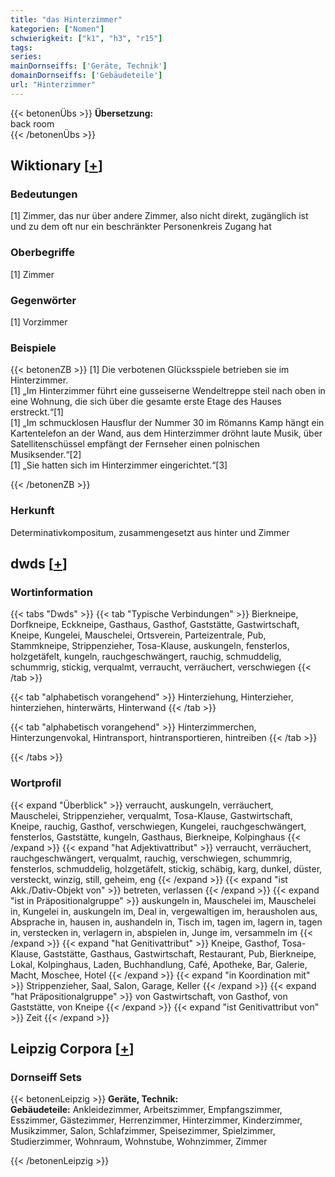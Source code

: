 ```yaml
---
title: "das Hinterzimmer"
kategorien: ["Nomen"]
schwierigkeit: ["k1", "h3", "r15"]
tags:
series:
mainDornseiffs: ['Geräte, Technik']
domainDornseiffs: ['Gebäudeteile']
url: "Hinterzimmer"
---
```


{{< betonenÜbs >}}
**Übersetzung:**  
back room  
{{< /betonenÜbs >}}

## Wiktionary [[+](https://de.wiktionary.org/wiki/Hinterzimmer)]

### Bedeutungen
[1] Zimmer, das nur über andere Zimmer, also nicht direkt, zugänglich ist und zu dem oft nur ein beschränkter Personenkreis Zugang hat  

### Oberbegriffe
[1] Zimmer  

### Gegenwörter
[1] Vorzimmer  

### Beispiele
{{< betonenZB >}}
[1] Die verbotenen Glücksspiele betrieben sie im Hinterzimmer.  
[1] „Im Hinterzimmer führt eine gusseiserne Wendeltreppe steil nach oben in eine Wohnung, die sich über die gesamte erste Etage des Hauses erstreckt.“[1]  
[1] „Im schmucklosen Hausflur der Nummer 30 im Römanns Kamp hängt ein Kartentelefon an der Wand, aus dem Hinterzimmer dröhnt laute Musik, über Satellitenschüssel empfängt der Fernseher einen polnischen Musiksender.“[2]  
[1] „Sie hatten sich im Hinterzimmer eingerichtet.“[3]  

{{< /betonenZB >}}
### Herkunft
Determinativkompositum, zusammengesetzt aus hinter und Zimmer  



## dwds [[+](https://www.dwds.de/wb/Hinterzimmer)]

### Wortinformation
{{< tabs "Dwds" >}}
{{< tab "Typische Verbindungen" >}}
Bierkneipe, Dorfkneipe, Eckkneipe, Gasthaus, Gasthof, Gaststätte, Gastwirtschaft, Kneipe, Kungelei, Mauschelei, Ortsverein, Parteizentrale, Pub, Stammkneipe, Strippenzieher, Tosa-Klause, auskungeln, fensterlos, holzgetäfelt, kungeln, rauchgeschwängert, rauchig, schmuddelig, schummrig, stickig, verqualmt, verraucht, verräuchert, verschwiegen
{{< /tab >}}

{{< tab "alphabetisch vorangehend" >}}
Hinterziehung, Hinterzieher, hinterziehen, hinterwärts, Hinterwand
{{< /tab >}}

{{< tab "alphabetisch vorangehend" >}}
Hinterzimmerchen, Hinterzungenvokal, Hintransport, hintransportieren, hintreiben
{{< /tab >}}

{{< /tabs >}}

### Wortprofil
{{< expand "Überblick" >}} verraucht, auskungeln, verräuchert, Mauschelei, Strippenzieher, verqualmt, Tosa-Klause, Gastwirtschaft, Kneipe, rauchig, Gasthof, verschwiegen, Kungelei, rauchgeschwängert, fensterlos, Gaststätte, kungeln, Gasthaus, Bierkneipe, Kolpinghaus {{< /expand >}}
{{< expand "hat Adjektivattribut" >}} verraucht, verräuchert, rauchgeschwängert, verqualmt, rauchig, verschwiegen, schummrig, fensterlos, schmuddelig, holzgetäfelt, stickig, schäbig, karg, dunkel, düster, versteckt, winzig, still, geheim, eng {{< /expand >}}
{{< expand "ist Akk./Dativ-Objekt von" >}} betreten, verlassen {{< /expand >}}
{{< expand "ist in Präpositionalgruppe" >}} auskungeln in, Mauschelei im, Mauschelei in, Kungelei in, auskungeln im, Deal in, vergewaltigen im, herausholen aus, Absprache in, hausen in, aushandeln in, Tisch im, tagen im, lagern in, tagen in, verstecken in, verlagern in, abspielen in, Junge im, versammeln im {{< /expand >}}
{{< expand "hat Genitivattribut" >}} Kneipe, Gasthof, Tosa-Klause, Gaststätte, Gasthaus, Gastwirtschaft, Restaurant, Pub, Bierkneipe, Lokal, Kolpinghaus, Laden, Buchhandlung, Café, Apotheke, Bar, Galerie, Macht, Moschee, Hotel {{< /expand >}}
{{< expand "in Koordination mit" >}} Strippenzieher, Saal, Salon, Garage, Keller {{< /expand >}}
{{< expand "hat Präpositionalgruppe" >}} von Gastwirtschaft, von Gasthof, von Gaststätte, von Kneipe {{< /expand >}}
{{< expand "ist Genitivattribut von" >}} Zeit {{< /expand >}}

## Leipzig Corpora [[+](https://corpora.uni-leipzig.de/en/res?word=Hinterzimmer&corpusId=deu_newscrawl-public_2018)]

### Dornseiff Sets
{{< betonenLeipzig >}}
**Geräte, Technik:**  
**Gebäudeteile:** Ankleidezimmer, Arbeitszimmer, Empfangszimmer, Esszimmer, Gästezimmer, Herrenzimmer, Hinterzimmer, Kinderzimmer, Musikzimmer, Salon, Schlafzimmer, Speisezimmer, Spielzimmer, Studierzimmer, Wohnraum, Wohnstube, Wohnzimmer, Zimmer  

{{< /betonenLeipzig >}}

